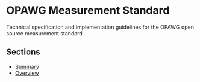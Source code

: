 # OPAWG Measurement Standard

Technical specification and implementation guidelines for the OPAWG open source measurement standard

## Sections

- [Summary](./pages/summary.md)
- [Overview](./pages/overview.md)
